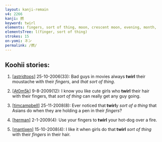 ```yaml
---
layout: kanji-remain
v4: 2266
kanji: 撚
keyword: twirl
elements: fingers, sort of thing, moon, crescent moon, evening, month, flesh, part of the body, chihuahua, dog, large, drop, oven-fire, drop4, barbecue
elementsTree: l(finger, sort of thing)
strokes: 15
on-yomi: ネン
permalink: /撚/
---
```


## Koohii stories: 

1) [<a href="http://kanji.koohii.com/profile/astridtops">astridtops</a>] 25-10-2006(33): Bad guys in movies always<strong> twirl</strong> their moustache with their <em>fingers</em>, and <em>that sort of thing</em>.

2) [<a href="http://kanji.koohii.com/profile/At0m5k">At0m5k</a>] 9-8-2009(12): I know you like cute girls who<strong> twirl</strong> their hair with their fingers, that <em>sort of thing</em> can really get any guy going.

3) [<a href="http://kanji.koohii.com/profile/timcampbell">timcampbell</a>] 25-11-2008(8): Ever noticed that<strong> twirl</strong>y <em>sort of a thing</em> that Asians do when they are holding a pen in their <em>fingers</em>?

4) [<a href="http://kanji.koohii.com/profile/herman">herman</a>] 2-1-2009(4): Use your fingers to<strong> twirl</strong> your hot-dog over a fire.

5) [<a href="http://kanji.koohii.com/profile/mantixen">mantixen</a>] 15-10-2008(4): I like it when girls do that<strong> twirl</strong> <em>sort of thing</em> with their <em>fingers</em> in their hair.

